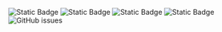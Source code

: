 ![Static Badge](https://img.shields.io/badge/blacklists-60-000000) ![Static Badge](https://img.shields.io/badge/blacklisted-3030634-cc0000) ![Static Badge](https://img.shields.io/badge/whitelisted-2243-00CC00) ![Static Badge](https://img.shields.io/badge/streaming_blacklist-28107-000000) ![GitHub issues](https://img.shields.io/github/issues/fabriziosalmi/blacklists)
